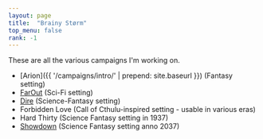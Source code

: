 ```yaml
---
layout: page
title:  "Brainy Størm"
top_menu: false
rank: -1
---
```


These are all the various campaigns I'm working on.

* [Arion]({{ '/campaigns/intro/' | prepend: site.baseurl }}) (Fantasy setting)
* [FarOut](../farout) (Sci-Fi setting)
* [Dire](../dire) (Science-Fantasy setting)
* Forbidden Love (Call of Cthulu-inspired setting - usable in various eras)
* Hard Thirty (Science Fantasy setting in 1937)
* [Showdown](../showdown) (Science Fantasy setting anno 2037)

